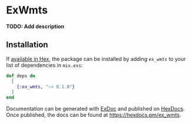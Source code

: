 # ExWmts

**TODO: Add description**

## Installation

If [available in Hex](https://hex.pm/docs/publish), the package can be installed
by adding `ex_wmts` to your list of dependencies in `mix.exs`:

```elixir
def deps do
  [
    {:ex_wmts, "~> 0.1.0"}
  ]
end
```

Documentation can be generated with [ExDoc](https://github.com/elixir-lang/ex_doc)
and published on [HexDocs](https://hexdocs.pm). Once published, the docs can
be found at <https://hexdocs.pm/ex_wmts>.

